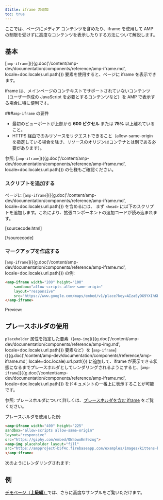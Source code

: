 ```yaml
---
$title: iframe の追加
toc: true
---
```



ここでは、ページにメディア コンテンツを含めたり、iframe を使用して AMP の制限を受けずに高度なコンテンツを表示したりする方法について解説します。

## 基本

[`amp-iframe`]({{g.doc('/content/amp-dev/documentation/components/reference/amp-iframe.md', locale=doc.locale).url.path}}) 要素を使用すると、ページに iframe を表示できます。

iframe は、メインページのコンテキストでサポートされていないコンテンツ（ユーザー作成の JavaScript を必要とするコンテンツなど）を AMP で表示する場合に特に便利です。

###`amp-iframe` の要件

* 最初のビューポートが上部から **600 ピクセル** または **75%** 以上離れていること。
* HTTPS 経由でのみリソースをリクエストできること（allow-same-origin を指定している場合を除き、リソースのオリジンはコンテナとは別である必要があります）。

参照: [`amp-iframe`]({{g.doc('/content/amp-dev/documentation/components/reference/amp-iframe.md', locale=doc.locale).url.path}}) の仕様もご確認ください。

### スクリプトを追加する

ページに [`amp-iframe`]({{g.doc('/content/amp-dev/documentation/components/reference/amp-iframe.md', locale=doc.locale).url.path}}) を含めるには、
まず `<head>` に以下のスクリプトを追加します。これにより、拡張コンポーネントの追加コードが読み込まれます。

[sourcecode:html]
<script async custom-element="amp-iframe"
    src="https://cdn.ampproject.org/v0/amp-iframe-0.1.js"></script>
[/sourcecode]

### マークアップを作成する

[`amp-iframe`]({{g.doc('/content/amp-dev/documentation/components/reference/amp-iframe.md', locale=doc.locale).url.path}}) の例:

```html
<amp-iframe width="200" height="100"
    sandbox="allow-scripts allow-same-origin"
    layout="responsive"
    src="https://www.google.com/maps/embed/v1/place?key=AIzaSyDG9YXIhKBhqclZizcSzJ0ROiE0qgVfwzI&q=europe">
</amp-iframe>
```

Preview:

<amp-iframe width="200" height="100"
    sandbox="allow-scripts allow-same-origin"
    layout="responsive"
    src="https://www.google.com/maps/embed/v1/place?key=AIzaSyDG9YXIhKBhqclZizcSzJ0ROiE0qgVfwzI&q=europe">
</amp-iframe>

## プレースホルダの使用

`placeholder` 属性を指定した要素（[`amp-img`]({{g.doc('/content/amp-dev/documentation/components/reference/amp-img.md', locale=doc.locale).url.path}}) 要素など）を [`amp-iframe`]({{g.doc('/content/amp-dev/documentation/components/reference/amp-iframe.md', locale=doc.locale).url.path}}) に追加して、iframe が表示できる状態になるまでプレースホルダとしてレンダリングされるようにすると、[`amp-iframe`]({{g.doc('/content/amp-dev/documentation/components/reference/amp-iframe.md', locale=doc.locale).url.path}}) をドキュメントの一番上に表示することが可能です。

参照: プレースホルダについて詳しくは、[プレースホルダを含む iframe](/ja/docs/reference/components/amp-iframe.html#iframe-with-placeholder) をご覧ください。


プレースホルダを使用した例:

```html
<amp-iframe width="400" height="225"
sandbox="allow-scripts allow-same-origin"
layout="responsive"
src="https://giphy.com/embed/OWabwoEn7ezug">
<amp-img placeholder layout="fill"
src="https://ampproject-b5f4c.firebaseapp.com/examples/images/kittens-biting.jpg"></amp-img>
</amp-iframe>
```
次のようにレンダリングされます:

<amp-iframe width="400" height="225"
sandbox="allow-scripts allow-same-origin"
layout="responsive"
src="https://giphy.com/embed/OWabwoEn7ezug">
<amp-img placeholder layout="fill"
src="https://ampproject-b5f4c.firebaseapp.com/examples/images/kittens-biting.jpg"></amp-img>
</amp-iframe>

## 例

[デモページ（**上級編**）](https://ampbyexample.com/components/amp-iframe/)では、さらに高度なサンプルをご覧いただけます。
